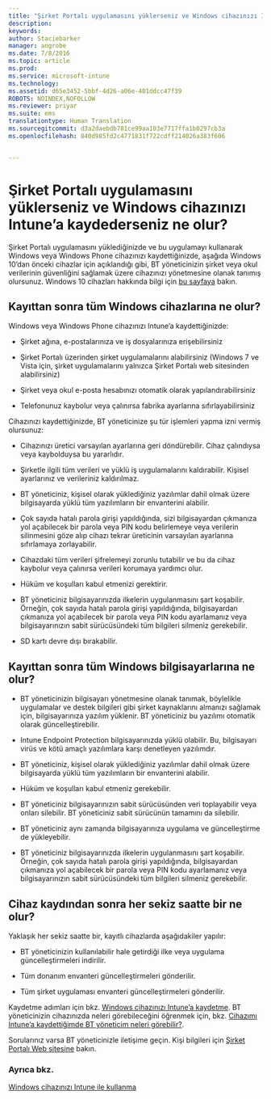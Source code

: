 ```yaml
---
title: "Şirket Portalı uygulamasını yüklerseniz ve Windows cihazınızı Intune’a kaydederseniz ne olur? | Microsoft Intune"
description: 
keywords: 
author: Staciebarker
manager: angrobe
ms.date: 7/8/2016
ms.topic: article
ms.prod: 
ms.service: microsoft-intune
ms.technology: 
ms.assetid: d65e3452-5bbf-4d26-a06e-401ddcc47f39
ROBOTS: NOINDEX,NOFOLLOW
ms.reviewer: priyar
ms.suite: ems
translationtype: Human Translation
ms.sourcegitcommit: d3a2daebdb781ce99aa103e7717ffa1b0297cb3a
ms.openlocfilehash: 840d985fd2c4771831f722cdff214026a383f606


---
```



# Şirket Portalı uygulamasını yüklerseniz ve Windows cihazınızı Intune’a kaydederseniz ne olur?

Şirket Portalı uygulamasını yüklediğinizde ve bu uygulamayı kullanarak Windows veya Windows Phone cihazınızı kaydettiğinizde, aşağıda Windows 10’dan önceki cihazlar için açıklandığı gibi, BT yöneticinizin şirket veya okul verilerinin güvenliğini sağlamak üzere cihazınızı yönetmesine olanak tanımış olursunuz. Windows 10 cihazları hakkında bilgi için [bu sayfaya](what-happens-if-you-install-the-company-portal-app-and-enroll-your-device-in-intune-windows10.md) bakın.

## Kayıttan sonra tüm Windows cihazlarına ne olur?
Windows veya Windows Phone cihazınızı Intune’a kaydettiğinizde:

-   Şirket ağına, e-postalarınıza ve iş dosyalarınıza erişebilirsiniz

-   Şirket Portalı üzerinden şirket uygulamalarını alabilirsiniz (Windows 7 ve Vista için, şirket uygulamalarını yalnızca Şirket Portalı web sitesinden alabilirsiniz)

-   Şirket veya okul e-posta hesabınızı otomatik olarak yapılandırabilirsiniz

-   Telefonunuz kaybolur veya çalınırsa fabrika ayarlarına sıfırlayabilirsiniz

Cihazınızı kaydettiğinizde, BT yöneticinize şu tür işlemleri yapma izni vermiş olursunuz:

-   Cihazınızı üretici varsayılan ayarlarına geri döndürebilir. Cihaz çalındıysa veya kaybolduysa bu yararlıdır.

-   Şirketle ilgili tüm verileri ve yüklü iş uygulamalarını kaldırabilir. Kişisel ayarlarınız ve verileriniz kaldırılmaz.

-   BT yöneticiniz, kişisel olarak yüklediğiniz yazılımlar dahil olmak üzere bilgisayarda yüklü tüm yazılımların bir envanterini alabilir.

-   Çok sayıda hatalı parola girişi yapıldığında, sizi bilgisayardan çıkmanıza yol açabilecek bir parola veya PIN kodu belirlemeye veya verilerin silinmesini göze alıp cihazı tekrar üreticinin varsayılan ayarlarına sıfırlamaya zorlayabilir.

-   Cihazdaki tüm verileri şifrelemeyi zorunlu tutabilir ve bu da cihaz kaybolur veya çalınırsa verileri korumaya yardımcı olur.

-   Hüküm ve koşulları kabul etmenizi gerektirir.

-   BT yöneticiniz bilgisayarınızda ilkelerin uygulanmasını şart koşabilir. Örneğin, çok sayıda hatalı parola girişi yapıldığında, bilgisayardan çıkmanıza yol açabilecek bir parola veya PIN kodu ayarlamanız veya bilgisayarınızın sabit sürücüsündeki tüm bilgileri silmeniz gerekebilir.

-   SD kartı devre dışı bırakabilir.

## Kayıttan sonra tüm Windows bilgisayarlarına ne olur?

-  BT yöneticinizin bilgisayarı yönetmesine olanak tanımak, böylelikle uygulamalar ve destek bilgileri gibi şirket kaynaklarını almanızı sağlamak için, bilgisayarınıza yazılım yüklenir. BT yöneticiniz bu yazılımı otomatik olarak güncelleştirebilir.

-  Intune Endpoint Protection bilgisayarınızda yüklü olabilir. Bu, bilgisayarı virüs ve kötü amaçlı yazılımlara karşı denetleyen yazılımdır.

-  BT yöneticiniz, kişisel olarak yüklediğiniz yazılımlar dahil olmak üzere bilgisayarda yüklü tüm yazılımların bir envanterini alabilir.

-  Hüküm ve koşulları kabul etmeniz gerekebilir.

-  BT yöneticiniz bilgisayarınızın sabit sürücüsünden veri toplayabilir veya onları silebilir. BT yöneticiniz sabit sürücünün tamamını da silebilir.

-  BT yöneticiniz aynı zamanda bilgisayarınıza uygulama ve güncelleştirme de yükleyebilir.

-  BT yöneticiniz bilgisayarınızda ilkelerin uygulanmasını şart koşabilir. Örneğin, çok sayıda hatalı parola girişi yapıldığında, bilgisayardan çıkmanıza yol açabilecek bir parola veya PIN kodu ayarlamanız veya bilgisayarınızın sabit sürücüsündeki tüm bilgileri silmeniz gerekebilir.


## Cihaz kaydından sonra her sekiz saatte bir ne olur?
Yaklaşık her sekiz saatte bir, kayıtlı cihazlarda aşağıdakiler yapılır:

-   BT yöneticinizin kullanılabilir hale getirdiği ilke veya uygulama güncelleştirmeleri indirilir.

-   Tüm donanım envanteri güncelleştirmeleri gönderilir.

-   Tüm şirket uygulaması envanteri güncelleştirmeleri gönderilir.

Kaydetme adımları için bkz. [Windows cihazınızı Intune’a kaydetme](enroll-your-device-in-intune-windows.md). BT yöneticinizin cihazınızda neleri görebileceğini öğrenmek için, bkz. [Cihazımı Intune’a kaydettiğimde BT yöneticim neleri görebilir?](what-can-your-it-administrator-see-when-you-enroll-your-device-in-intune-windows.md).

Sorularınız varsa BT yöneticinizle iletişime geçin. Kişi bilgileri için [Şirket Portalı Web sitesine](http://portal.manage.microsoft.com) bakın.

### Ayrıca bkz.
[Windows cihazınızı Intune ile kullanma](using-your-windows-device-with-intune.md)



<!--HONumber=Aug16_HO4-->


